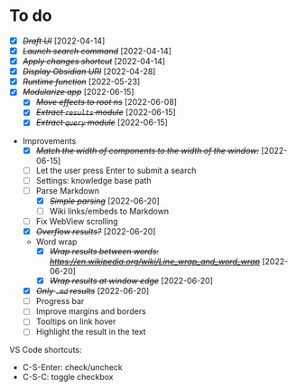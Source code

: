 # To do

- [X] ~~*Draft UI*~~ [2022-04-14]
- [X] ~~*Launch search command*~~ [2022-04-14]
- [X] ~~*Apply changes shortcut*~~ [2022-04-14]
- [X] ~~*Display Obsidian URI*~~ [2022-04-28]
- [X] ~~*Runtime function*~~ [2022-05-23]
- [X] ~~*Modularize app*~~ [2022-06-15]
  - [X] ~~*Move effects to root ns*~~ [2022-06-08]
  - [X] ~~*Extract `results` module*~~ [2022-06-15]
  - [X] ~~*Extract `query` module*~~ [2022-06-15]
- Improvements
  - [X] ~~*Match the width of components to the width of the window:*~~ [2022-06-15] 
  - [ ] Let the user press Enter to submit a search
  - [ ] Settings: knowledge base path
  - [ ] Parse Markdown
    - [X] ~~*Simple parsing*~~ [2022-06-20]
    - [ ] Wiki links/embeds to Markdown
  - [ ] Fix WebView scrolling
  - [X] ~~*Overflow results?*~~ [2022-06-20]
  - Word wrap
    - [X] ~~*Wrap results between words: https://en.wikipedia.org/wiki/Line_wrap_and_word_wrap*~~ [2022-06-20]
    - [X] ~~*Wrap results at window edge*~~ [2022-06-20]
  - [X] ~~*Only `.md` results*~~ [2022-06-20]
  - [ ] Progress bar
  - [ ] Improve margins and borders
  - [ ] Tooltips on link hover
  - [ ] Highlight the result in the text

VS Code shortcuts:
- C-S-Enter: check/uncheck
- C-S-C: toggle checkbox